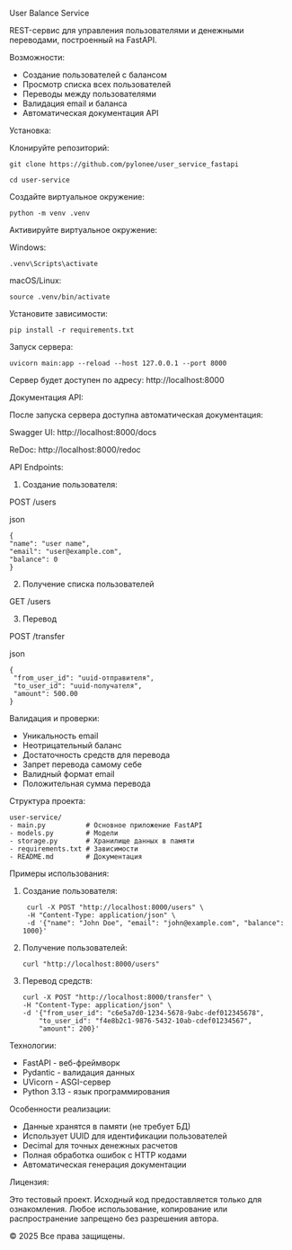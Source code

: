 User Balance Service

REST-сервис для управления пользователями и денежными переводами, построенный на FastAPI.

Возможности:
- Создание пользователей с балансом
- Просмотр списка всех пользователей
- Переводы между пользователями
- Валидация email и баланса
- Автоматическая документация API

Установка:

Клонируйте репозиторий:

    git clone https://github.com/pylonee/user_service_fastapi

    cd user-service

Создайте виртуальное окружение:

    python -m venv .venv

Активируйте виртуальное окружение:

Windows:

    .venv\Scripts\activate

macOS/Linux:

    source .venv/bin/activate

Установите зависимости:

    pip install -r requirements.txt

Запуск сервера:

    uvicorn main:app --reload --host 127.0.0.1 --port 8000

Сервер будет доступен по адресу: http://localhost:8000

Документация API:

После запуска сервера доступна автоматическая документация:

Swagger UI: http://localhost:8000/docs

ReDoc: http://localhost:8000/redoc

API Endpoints:
1. Создание пользователя:

POST /users


json

    {
    "name": "user name",
    "email": "user@example.com",
    "balance": 0
    }

2. Получение списка пользователей

GET /users

3. Перевод

POST /transfer

json

    {
     "from_user_id": "uuid-отправителя",
     "to_user_id": "uuid-получателя", 
     "amount": 500.00
    }

Валидация и проверки:
- Уникальность email
- Неотрицательный баланс
- Достаточность средств для перевода
- Запрет перевода самому себе
- Валидный формат email
- Положительная сумма перевода

Структура проекта:

    user-service/
    - main.py          # Основное приложение FastAPI 
    - models.py        # Модели
    - storage.py       # Хранилище данных в памяти
    - requirements.txt # Зависимости
    - README.md        # Документация

Примеры использования:

1. Создание пользователя:

        curl -X POST "http://localhost:8000/users" \
        -H "Content-Type: application/json" \
        -d '{"name": "John Doe", "email": "john@example.com", "balance": 1000}'

2. Получение пользователей:

       curl "http://localhost:8000/users"

3. Перевод средств:

       curl -X POST "http://localhost:8000/transfer" \
       -H "Content-Type: application/json" \
       -d '{"from_user_id": "c6e5a7d0-1234-5678-9abc-def012345678", 
           "to_user_id": "f4e8b2c1-9876-5432-10ab-cdef01234567", 
           "amount": 200}'

Технологии:
- FastAPI - веб-фреймворк
- Pydantic - валидация данных
- UVicorn - ASGI-сервер
- Python 3.13 - язык программирования

Особенности реализации:
- Данные хранятся в памяти (не требует БД)
- Использует UUID для идентификации пользователей
- Decimal для точных денежных расчетов
- Полная обработка ошибок с HTTP кодами
- Автоматическая генерация документации


Лицензия:

Это тестовый проект. Исходный код предоставляется только для ознакомления.
Любое использование, копирование или распространение запрещено без разрешения автора.

© 2025 Все права защищены.